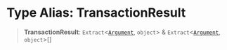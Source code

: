 # Type Alias: TransactionResult

> **TransactionResult**: `Extract`\<[`Argument`](Argument.md), `object`\> & `Extract`\<[`Argument`](Argument.md), `object`\>[]
